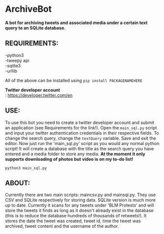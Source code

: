 # ArchiveBot
**A bot for archiving tweets and associated media under a certain text query to an SQLite database.**

## REQUIREMENTS:<br/>
-python3<br/>
-tweepy api<br/>
-sqlite3<br/>
-urllib<br/>

All of the above can be installed using ```pip install PACKAGENAMEHERE```

**Twitter developer account<br/>**: https://developer.twitter.com/en

## USE:<br/>
To use this bot you need to create a twitter developer account and submit an application (see Requirements for the link!). Open the ```main_sql.py``` script and input your twitter authentication credentials in their respective fields. To change the search query, change the ```textQuery``` variable. Save and exit the editor. Now just run the 'main_sql.py' script as you would any normal python script! It will create a database with the title as the search query you have entered and a media folder to store any media. **At the moment it only supports downloading of photos but video is on my to-do list!**
```
python3 main_sql.py
```

## ABOUT:<br/>
Currently there are two main scripts:
maincsv.py and mainsql.py. They use CSV and SQLite respectively for storing data. SQLite version is much more up to date. Currently it scans for any tweets under 'BLM Protests' and will store the tweets it finds as long as it doesn't already exist in the database (this is to reduce the database hundreds of thousands of retweets!). It stores the date the tweet was created, tweet id, time the tweet was archived, tweet content and the username of the author.
